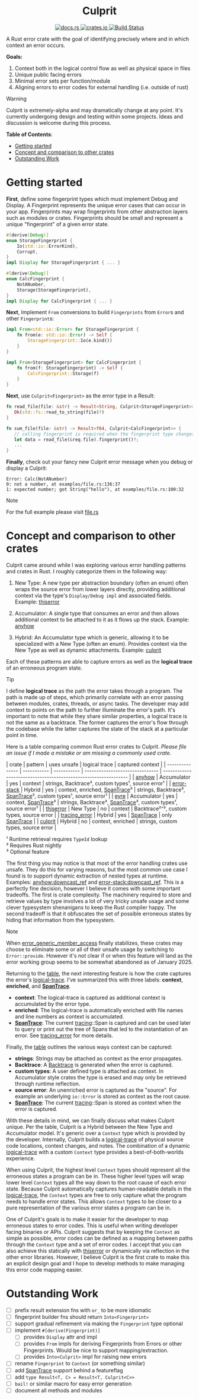<h1 align="center">Culprit</h1>
<p align="center">
  <a href="https://docs.rs/culprit">
    <img alt="docs.rs" src="https://img.shields.io/docsrs/culprit">
  </a>
  <a href="https://crates.io/crates/culprit">
    <img alt="crates.io" src="https://img.shields.io/crates/v/culprit.svg">
  </a>
  <a href="https://github.com/carlsverre/culprit/actions">
    <img alt="Build Status" src="https://github.com/carlsverre/culprit/actions/workflows/rust.yml/badge.svg">
  </a>
</p>

A Rust error crate with the goal of identifying precisely where and in which context an error occurs.

**Goals:**
1. Context both in the logical control flow as well as physical space in files
2. Unique public facing errors
3. Minimal error sets per function/module
4. Aligning errors to error codes for external handling (i.e. outside of rust)

> [!WARNING]  
> Culprit is extremely-alpha and may dramatically change at any point. It's currently undergoing design and testing within some projects. Ideas and discussion is welcome during this process.

**Table of Contents**:
- [Getting started](#getting-started)
- [Concept and comparison to other crates](#concept-and-comparison-to-other-crates)
- [Outstanding Work](#outstanding-work)

# Getting started

**First**, define some fingerprint types which must implement Debug and Display. A Fingerprint represents the unique error cases that can occur in your app. Fingerprints may wrap fingerprints from other abstraction layers such as modules or crates. Fingerprints should be small and represent a unique "fingerprint" of a given error state.

```rust
#[derive(Debug)]
enum StorageFingerprint {
    Io(std::io::ErrorKind),
    Corrupt,
}
impl Display for StorageFingerprint { ... }

#[derive(Debug)]
enum CalcFingerprint {
    NotANumber,
    Storage(StorageFingerprint),
}
impl Display for CalcFingerprint { ... }
```

**Next**, Implement `From` conversions to build `Fingerprints` from `Error`s and other `Fingerprint`s:

```rust
impl From<std::io::Error> for StorageFingerprint {
    fn from(e: std::io::Error) -> Self {
        StorageFingerprint::Io(e.kind())
    }
}

impl From<StorageFingerprint> for CalcFingerprint {
    fn from(f: StorageFingerprint) -> Self {
        CalcFingerprint::Storage(f)
    }
}
```

**Next**, use `Culprit<Fingerprint>` as the error type in a Result:

```rust
fn read_file(file: &str) -> Result<String, Culprit<StorageFingerprint>> {
   Ok(std::fs::read_to_string(file)?)
}

fn sum_file(file: &str) -> Result<f64, Culprit<CalcFingerprint>> {
   // calling fingerprint is required when the fingerprint type changes
   let data = read_file(&req.file).fingerprint()?;
   ...
}
```

**Finally**, check out your fancy new Culprit error message when you debug or display a Culprit:

```
Error: Calc(NotANumber)
0: not a number, at examples/file.rs:136:37
1: expected number; got String("hello"), at examples/file.rs:100:32
```

> [!NOTE]  
> For the full example please visit [file.rs](./examples/file.rs)

# Concept and comparison to other crates

Culprit came around while I was exploring various error handling patterns and crates in Rust. I roughly categorize them in the following way:

1. New Type: A new type per abstraction boundary (often an enum) often wraps the source error from lower layers directly, providing additional context via the type's `Display/Debug impl` and associated fields. Example: [thiserror]

2. Accumulator: A single type that consumes an error and then allows additional context to be attached to it as it flows up the stack. Example: [anyhow]

3. Hybrid: An Accumulator type which is generic, allowing it to be specialized with a New Type (often an enum). Provides context via the New Type as well as dynamic attachments. Example: [culprit]

Each of these patterns are able to capture errors as well as the **logical trace** of an erroneous program state.

<a id='logical-trace'></a>
> [!TIP]  
> I define **logical trace** as the path the error takes through a program. The path is made up of steps, which primarily correlate with an error passing between modules, crates, threads, or async tasks. The developer may add context to points on the path to further illuminate the error's path. It's important to note that while they share similar properties, a logical trace is not the same as a backtrace. The former captures the error's flow through the codebase while the latter captures the state of the stack at a particular point in time.

Here is a table comparing common Rust error crates to Culprit. _Please file an issue if I made a mistake or am missing a commonly used crate._

<a id='comparison-table'></a>
| crate           | pattern     | uses unsafe | logical trace                   | captured context                                                |
| --------------- | ----------- | ----------- | ------------------------------- | --------------------------------------------------------------- |
| [anyhow]        | Accumulator | yes         | context                         | strings, Backtrace³, custom types¹, source error¹               |
| [error-stack]   | Hybrid      | yes         | context, enriched, [SpanTrace]³ | strings, Backtrace³, [SpanTrace]³, custom types¹, source error¹ |
| [eyre]          | Accumulator | yes         | context, [SpanTrace]³           | strings, Backtrace³, [SpanTrace]³, custom types¹, source error¹ |
| [thiserror]     | New Type    | no          | context                         | Backtrace²⁺³, custom types, source error                        |
| [tracing_error] | Hybrid      | yes         | [SpanTrace]                     | only [SpanTrace]                                                |
| [culprit]       | Hybrid      | no          | context, enriched               | strings, custom types, source error                             |

¹ Runtime retrieval requires `TypeId` lookup <br />
² Requires Rust nightly <br />
³ Optional feature

The first thing you may notice is that most of the error handling crates use unsafe. They do this for varying reasons, but the most common use case I found is to support dynamic extraction of nested types at runtime. Examples: [anyhow:downcast_ref] and [error-stack:downcast_ref]. This is a perfectly fine decision, however I believe it comes with some important tradeoffs. The first is crate complexity. The machinery required to store and retrieve values by type involves a lot of very tricky unsafe usage and some clever typesystem shenanigans to keep the Rust compiler happy. The second tradeoff is that it obfuscates the set of possible erroneous states by hiding that information from the typesystem.

> [!NOTE]  
> When [error_generic_member_access] finally stabilizes, these crates may choose to eliminate some or all of their unsafe usage by switching to `Error::provide`. However it's not clear if or when this feature will land as the error working group seems to be somewhat abandoned as of January 2025.

Returning to the [table], the next interesting feature is how the crate captures the error's [logical-trace]. I've summarized this with three labels: **context**, **enriched**, and **[SpanTrace]**.

* **context**: The logical-trace is captured as additional context is accumulated by the error type.
* **enriched**: The logical-trace is automatically enriched with file names and line numbers as context is accumulated.
* **[SpanTrace]**: The current [tracing]::Span is captured and can be used later to query or print out the tree of Spans that led to the instantiation of an error. See [tracing_error] for more details.

Finally, the [table] outlines the various ways context can be captured:

* **strings**: Strings may be attached as context as the error propagates.
* **Backtrace**: A [Backtrace] is generated when the error is captured.
* **custom types**: A user defined type is attached as context. In Accumulator style crates the type is erased and may only be retrieved through runtime reflection.
* **source error**: An unenriched error is captured as the "source". For example an underlying `io::Error` is stored as context as the root cause.
* **[SpanTrace]**: The current [tracing]::Span is stored as context when the error is captured.

With these details in mind, we can finally discuss what makes Culprit unique. Per the table, Culprit is a Hybrid between the New Type and Accumulator model. It's generic over a `Context` type which is provided by the developer. Internally, Culprit builds a [logical-trace] of physical source code locations, context changes, and notes. The combination of a dynamic [logical-trace] with a custom `Context` type provides a best-of-both-worlds experience.

When using Culprit, the highest level `Context` types should represent all the erroneous states a program can be in. These higher level types will wrap lower level `Context` types all the way down to the root cause of each error state. Because Culprit automatically captures human-readable details in the [logical-trace], the `Context` types are free to only capture what the program needs to handle error states. This allows `Context` types to be closer to a pure representation of the various error states a program can be in.

One of Culprit's goals is to make it easier for the developer to map erroneous states to error codes. This is useful when writing developer facing binaries or APIs. Culprit suggests that by keeping the `Context` as simple as possible, error codes can be defined as a mapping between paths through the `Context` type and a set of error codes. I accept that you can also achieve this statically with [thiserror] or dynamically via reflection in the other error libraries. However, I believe Culprit is the first crate to make this an explicit design goal and I hope to develop methods to make managing this error code mapping easier.

# Outstanding Work

- [ ] prefix result extension fns with `or_` to be more idiomatic
- [ ] fingerprint builder fns should return `Into<Fingerprint>`
- [ ] support gradual refinement via making the `Fingerprint` type optional
- [ ] implement `#[derive(Fingerprint)]`
  - [ ] provides `Display` attr and impl
  - [ ] provides `From` impls for deriving Fingerprints from Errors or other Fingerprints. Would be nice to support mapping/extraction.
  - [ ] provides `Into<Culprit>` impl for raising new errors
- [ ] rename `Fingerprint` to `Context` (or something similar)
- [ ] add [SpanTrace] support behind a featureflag
- [ ] add `type Result<T, C> = Result<T, Culprit<C>>`
- [ ] `bail!` or similar macro for easy error generation
- [ ] document all methods and modules

[table]: #comparison-table
[logical-trace]: #logical-trace

[anyhow]:https://docs.rs/anyhow/latest/anyhow/
[error-stack]: https://docs.rs/error-stack/0.5.0/error_stack/
[eyre]: https://docs.rs/eyre/latest/eyre/
[thiserror]:https://docs.rs/thiserror/latest/thiserror/
[tracing_error]: https://docs.rs/tracing-error/latest/tracing_error/
[culprit]: https://docs.rs/culprit/latest/culprit/
[SpanTrace]: https://docs.rs/tracing-error/latest/tracing_error/struct.SpanTrace.html
[anyhow:downcast_ref]: https://docs.rs/anyhow/1.0.95/anyhow/struct.Error.html#method.downcast_ref
[error-stack:downcast_ref]: https://docs.rs/error-stack/0.5.0/error_stack/struct.Report.html
[error_generic_member_access]: https://github.com/rust-lang/rust/issues/99301
[tracing]: https://docs.rs/tracing/latest/tracing/index.html
[Backtrace]: https://doc.rust-lang.org/std/backtrace/index.html